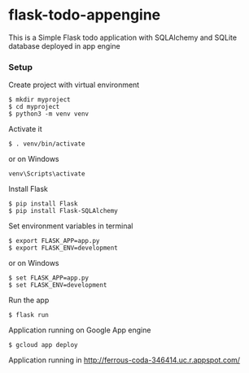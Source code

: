 # flask-todo-appengine
This is a Simple Flask todo application with SQLAlchemy and SQLite database deployed in app engine


### Setup
Create project with virtual environment

```console
$ mkdir myproject
$ cd myproject
$ python3 -m venv venv
```

Activate it
```console
$ . venv/bin/activate
```

or on Windows
```console
venv\Scripts\activate
```

Install Flask
```console
$ pip install Flask
$ pip install Flask-SQLAlchemy
```

Set environment variables in terminal
```console
$ export FLASK_APP=app.py
$ export FLASK_ENV=development
```

or on Windows
```console
$ set FLASK_APP=app.py
$ set FLASK_ENV=development
```

Run the app
```console
$ flask run
```
Application running on Google App engine
```console
$ gcloud app deploy
```
Application running in http://ferrous-coda-346414.uc.r.appspot.com/
